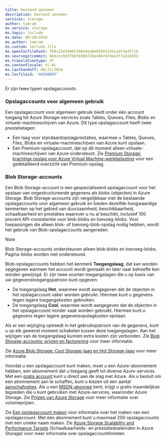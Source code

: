 ```yaml
---
title: bestand opnemen
description: bestand opnemen
services: storage
author: tamram
ms.service: storage
ms.topic: include
ms.date: 08/20/2018
ms.author: tamram
ms.custom: include file
ms.openlocfilehash: f60c23e34962396d4ea6e030912d1ca3f3e4571b
ms.sourcegitcommit: 8ebcecb837bbfb989728e4667d74e42f7a3a9352
ms.translationtype: HT
ms.contentlocale: nl-NL
ms.lasthandoff: 08/21/2018
ms.locfileid: "40260897"
---
```

Er zijn twee typen opslagaccounts:

### <a name="general-purpose-storage-accounts"></a>Opslagaccounts voor algemeen gebruik
Een opslagaccount voor algemeen gebruik biedt onder één account toegang tot Azure Storage-services zoals Tables, Queues, Files, Blobs en virtuele-machineschijven van Azure. Dit type opslagaccount heeft twee prestatielagen:

* Een laag voor standaardopslagprestaties, waarmee u Tables, Queues, Files, Blobs en virtuele-machineschijven van Azure kunt opslaan.
* Een Premium-opslagaccount, dat op dit moment alleen virtuele-machineschijven van Azure ondersteunt. Zie [Premium Storage: krachtige opslag voor Azure Virtual Machine-werkbelasting](../articles/virtual-machines/windows/premium-storage.md) voor een gedetailleerd overzicht van Premium-opslag.

### <a name="blob-storage-accounts"></a>Blob Storage-accounts
Een Blob Storage-account is een gespecialiseerd opslagaccount voor het opslaan van ongestructureerde gegevens als blobs (objecten) in Azure Storage. Blob Storage-accounts zijn vergelijkbaar met de bestaande opslagaccounts voor algemeen gebruik en bieden dezelfde hoogwaardige kenmerken op het gebied van duurzaamheid, beschikbaarheid, schaalbaarheid en prestaties waarover u nu al beschikt, inclusief 100 procent API-consistentie voor blok-blobs en toevoeg-blobs. Voor toepassingen die alleen blok- of toevoeg-blob-opslag nodig hebben, wordt het gebruik van Blob-opslagaccounts aangeraden.

> [!NOTE]
> Blob Storage-accounts ondersteunen alleen blok-blobs en toevoeg-blobs. Pagina-blobs worden niet ondersteund.
> 
> 

Blob-opslagaccounts hebben het kenmerk **Toegangslaag**, dat kan worden opgegeven wanneer het account wordt gemaakt en later naar behoefte kan worden gewijzigd. Er zijn twee soorten toegangslagen die u op basis van uw gegevenstoegangspatroon kunt opgeven:

* De toegangslaag **Hot**, waarmee wordt aangegeven dat de objecten in het opslagaccount vaker worden gebruikt. Hiermee kunt u gegevens tegen lagere toegangskosten gebruiken.
* De toegangslaag **Cool**, waarmee wordt aangegeven dat de objecten in het opslagaccount minder vaak worden gebruikt. Hiermee kunt u gegevens tegen lagere gegevensopslagkosten opslaan.

Als er een wijziging optreedt in het gebruikspatroon van de gegevens, kunt u op elk gewenst moment schakelen tussen deze toegangslagen. Aan het wijzigen van de toegangslaag kunnen extra kosten zijn verbonden. Zie [Blob Storage-accounts: prijzen en facturering](../articles/storage/common/storage-account-options.md#pricing-and-billing) voor meer informatie.

Zie [Azure Blob Storage: Cool Storage-laag en Hot Storage-laag](../articles/storage/blobs/storage-blob-storage-tiers.md) voor meer informatie.

Voordat u een opslagaccount kunt maken, moet u een Azure-abonnement hebben, een abonnement dat u toegang geeft tot diverse Azure-services. Met een [gratis account](https://azure.microsoft.com/pricing/free-trial/) kunt u direct aan de slag met Azure. Als u besluit om een abonnement aan te schaffen, kunt u kiezen uit een aantal [aanschafopties](https://azure.microsoft.com/pricing/purchase-options/). Als u een [MSDN-abonnee](https://azure.microsoft.com/pricing/member-offers/msdn-benefits-details/) bent, krijgt u gratis maandelijkse tegoeden die u kunt gebruiken met Azure-services, waaronder Azure Storage. Zie [Prijzen van Azure Storage](https://azure.microsoft.com/pricing/details/storage/) voor meer informatie over volumeprijzen.

Zie [Een opslagaccount maken](../articles/storage/common/storage-quickstart-create-account.md) voor informatie over het maken van een opslagaccount. Met één abonnement kunt u maximaal 200 opslagaccounts met een unieke naam maken. Zie [Azure Storage Scalability and Performance Targets](../articles/storage/common/storage-scalability-targets.md) (Schaalbaarheids- en prestatiedoeleinden in Azure Storage) voor meer informatie over opslagaccountlimieten.

